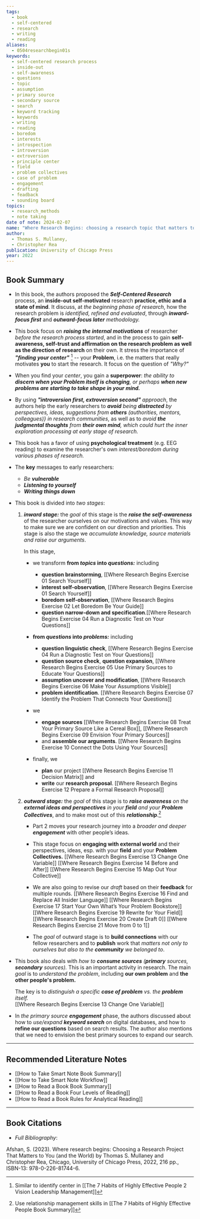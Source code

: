```yaml
---
tags:
  - book
  - self-centered
  - research
  - writing
  - reading
aliases:
  - 0504researchbegin01s
keywords:
  - self-centered research process
  - inside-out
  - self-awareness
  - questions
  - topic
  - assumption
  - primary source
  - secondary source
  - search
  - keyword tracking
  - keywords
  - writing
  - reading
  - boredom
  - interests
  - introspection
  - introversion
  - extroversion
  - principle center
  - field
  - problem collectives
  - case of problem
  - engagement
  - drafting
  - feadback
  - sounding board
topics:
  - research_methods
  - note taking
date of note: 2024-02-07
name: "Where Research Begins: choosing a research topic that matters to you (and the world)"
author:
  - Thomas S. Mullaney,
  - Christopher Rea
publication: University of Chicago Press
year: 2022
---
```


## Book Summary

- In this book, the authors proposed the ***Self-Centered Research*** process, an **inside-out self-motivated** research **practice, ethic and a state of mind**. It discuss, at *the beginning phase of research*, how the research problem is *identified, refined and evaluated*, through ***inward-focus first*** and ***outward-focus later** methodology.* 

- This book focus on ***raising the internal motivations*** of researcher *before the research process started*, and in the process to gain **self-awareness, self-trust and affirmation on the research problem as well as the direction of research** on their own. It stress the importance of ***"finding your center"*** [^1]  -- your **Problem**, i.e. the matters that really motivates **you** to start the research.  It focus on the question of *"Why?"*

- When you find your *center*, you gain a **superpower**: *the ability to **discern when your Problem itself is changing**, or perhaps **when new problems are starting to take shape in your mind.*** 

- By using ***"introversion first, extroversion second"** approach*, the authors help the early researchers to ***avoid** being **distracted** by perspectives, ideas, suggestions from **others** (authorities, mentors, colleagues)} in research communities*, as well as to *avoid **the judgmental thoughts** from **their own mind**, which could hurt the inner exploration processing at early stage of research.* 

- This book has a favor of using **psychological treatment** (e.g. EEG reading) to examine the researcher's own *interest/boredom* *during various phases of research.*

- The **key** messages to early researchers:
	- *Be **vulnerable***
	- ***Listening to yourself***
	- ***Writing things down***

- This book is divided into *two stages*:
	1. ***inward stage:*** the *goal* of this stage is the ***raise the self-awareness*** of the researcher ourselves on our motivations and values. This way to make sure we are confident on our direction and priorities. This stage is also the stage we *accumulate knowledge, source materials and raise our arguments*.  
	   
	   In this stage, 
		- we transform **from *topics* into *questions:*** including 
			- **question brainstorming**, [[Where Research Begins Exercise 01 Search Yourself]]
			- **interest self-observation**, [[Where Research Begins Exercise 01 Search Yourself]]
			- **boredom self-observation**, [[Where Research Begins Exercise 02 Let Boredom Be Your Guide]]  
			- **question narrow-down and specification**.[[Where Research Begins Exercise 04 Run a Diagnostic Test on Your Questions]]
			  
		- **from *questions* into *problems:*** including 
			- **question linguistic check**, [[Where Research Begins Exercise 04 Run a Diagnostic Test on Your Questions]]
			- **question source check**, **question expansion**, [[Where Research Begins Exercise 05 Use Primary Sources to Educate Your Questions]]
			- **assumption uncover and modification**,  [[Where Research Begins Exercise 06 Make Your Assumptions Visible]]
			- **problem identification**. [[Where Research Begins Exercise 07 Identify the Problem That Connects Your Questions]]
			  
		- we 
			- **engage sources** [[Where Research Begins Exercise 08 Treat Your Primary Source Like a Cereal Box]], [[Where Research Begins Exercise 09 Envision Your Primary Sources]]
			- and **assemble our arguments**. [[Where Research Begins Exercise 10 Connect the Dots Using Your Sources]]
		  
		- finally, we 
			- **plan** our project [[Where Research Begins Exercise 11 Decision Matrix]] and 
			- **write** our **research proposal**. [[Where Research Begins Exercise 12 Prepare a Formal Research Proposal]]
			  
	2. ***outward stage:*** the *goal* of this stage is to ***raise awareness** on the **external ideas and perspectives** in your **field** and your **Problem Collectives***, and to make most out of this ***relationship***.[^2]
	   
		- Part 2 moves your research journey into a *broader and deeper **engagement*** with other people’s ideas. 
		  
		- This stage focus on **engaging with external world** and their perspectives, ideas, esp. with your **field** and your **Problem Collectives.** 
			[[Where Research Begins Exercise 13 Change One Variable]]
			[[Where Research Begins Exercise 14 Before and After]]
			[[Where Research Begins Exercise 15 Map Out Your Collective]]
		  
		- We are also going to revise our *draft* based on their **feedback** for multiple rounds. 
			[[Where Research Begins Exercise 16 Find and Replace All Insider Language]]
			[[Where Research Begins Exercise 17 Start Your Own What’s Your Problem Bookstore]]
			[[Where Research Begins Exercise 19 Rewrite for Your Field]]
			[[Where Research Begins Exercise 20 Create Draft 0]]
			[[Where Research Begins Exercise 21 Move from 0 to 1]]
		  
		- The *goal* of outward stage is to **build connections** with our fellow researchers and to **publish** work that *matters not only to ourselves but also to the **community** we belonged to*. 
	   
- This book also deals with *how to **consume sources** (**primary** sources, **secondary** sources).* This is an important activity in research. The main *goal* is to *understand the problem*, including **our own problem** and **the other people's problem.**  
  
  The key is to *distinguish a specific **case of problem** vs. the **problem** itself.*  
  [[Where Research Begins Exercise 13 Change One Variable]]

- In *the primary source **engagement*** phase, the authors discussed about how to *use/expand **keyword search*** on digital databases, and how to **refine our questions** based on search results.  The author also mentions that we need to envision the best primary sources to expand our search. 



-----------
##  Recommended Literature Notes

[^1]: Similar to identify center in [[The 7 Habits of Highly Effective People 2 Vision Leadership Management]]
[^2]: Use relationship management skills in [[The 7 Habits of Highly Effective People Book Summary]]
[^3]: Refer to [[Where Research Begins Book Chapter Summary]] for summaries on each chapter. 


- [[How to Take Smart Note Book Summary]]
- [[How to Take Smart Note Workflow]]
- [[How to Read a Book Book Summary]]
- [[How to Read a Book Four Levels of Reading]]
- [[How to Read a Book Rules for Analytical Reading]]



----------
## Book Citations

- *Full Bibliography*:

Afshan, S. (2023). Where research begins: Choosing a Research Project That Matters to You (and the World) by Thomas S. Mullaney and Christopher Rea, Chicago, University of Chicago Press, 2022, 216 pp., ISBN-13: 978-0-226-81744-6.
